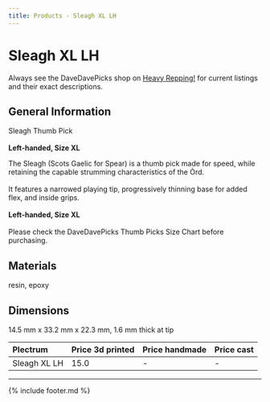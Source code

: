 ```yaml
---
title: Products - Sleagh XL LH
---
```

# Sleagh XL LH

Always see the DaveDavePicks shop on [Heavy Repping!](https://www.heavyrepping.com/store/shop/davedavepicks/) for current listings and their exact descriptions.

## General Information
Sleagh Thumb Pick<br/><br/>**Left-handed, Size XL**

The Sleagh (Scots Gaelic for Spear) is a thumb pick made for speed, while retaining the capable strumming characteristics of the Òrd.<br/><br/>It features a narrowed playing tip, progressively thinning base for added flex, and inside grips.<br/><br/>**Left-handed, Size XL**<br/><br/>Please check the DaveDavePicks Thumb Picks Size Chart before purchasing.

## Materials
resin, epoxy

## Dimensions
14.5 mm x 33.2 mm x 22.3 mm, 1.6 mm thick at tip

| **Plectrum**                                        | **Price 3d printed**   | **Price handmade**   | **Price cast**   |
|:----------------------------------------------------|:-----------------------|:---------------------|:-----------------|
| Sleagh XL LH                                          | 15.0               | -             | -         |

---

{% include footer.md %}